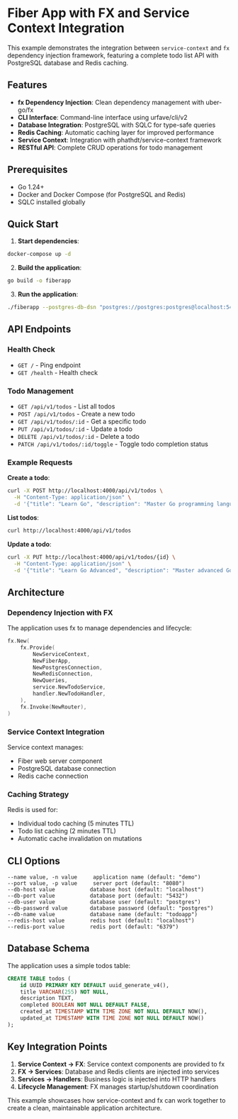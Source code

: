 # Fiber App with FX and Service Context Integration

This example demonstrates the integration between `service-context` and `fx` dependency injection framework, featuring a complete todo list API with PostgreSQL database and Redis caching.

## Features

- **fx Dependency Injection**: Clean dependency management with uber-go/fx
- **CLI Interface**: Command-line interface using urfave/cli/v2
- **Database Integration**: PostgreSQL with SQLC for type-safe queries
- **Redis Caching**: Automatic caching layer for improved performance
- **Service Context**: Integration with phathdt/service-context framework
- **RESTful API**: Complete CRUD operations for todo management

## Prerequisites

- Go 1.24+
- Docker and Docker Compose (for PostgreSQL and Redis)
- SQLC installed globally

## Quick Start

1. **Start dependencies**:
```bash
docker-compose up -d
```

2. **Build the application**:
```bash
go build -o fiberapp
```

3. **Run the application**:
```bash
./fiberapp --postgres-db-dsn "postgres://postgres:postgres@localhost:5432/todoapp?sslmode=disable" --redis-uri "redis://localhost:6379"
```

## API Endpoints

### Health Check
- `GET /` - Ping endpoint
- `GET /health` - Health check

### Todo Management
- `GET /api/v1/todos` - List all todos
- `POST /api/v1/todos` - Create a new todo
- `GET /api/v1/todos/:id` - Get a specific todo
- `PUT /api/v1/todos/:id` - Update a todo
- `DELETE /api/v1/todos/:id` - Delete a todo
- `PATCH /api/v1/todos/:id/toggle` - Toggle todo completion status

### Example Requests

**Create a todo**:
```bash
curl -X POST http://localhost:4000/api/v1/todos \
  -H "Content-Type: application/json" \
  -d '{"title": "Learn Go", "description": "Master Go programming language"}'
```

**List todos**:
```bash
curl http://localhost:4000/api/v1/todos
```

**Update a todo**:
```bash
curl -X PUT http://localhost:4000/api/v1/todos/{id} \
  -H "Content-Type: application/json" \
  -d '{"title": "Learn Go Advanced", "description": "Master advanced Go concepts", "completed": true}'
```

## Architecture

### Dependency Injection with FX

The application uses fx to manage dependencies and lifecycle:

```go
fx.New(
    fx.Provide(
        NewServiceContext,
        NewFiberApp,
        NewPostgresConnection,
        NewRedisConnection,
        NewQueries,
        service.NewTodoService,
        handler.NewTodoHandler,
    ),
    fx.Invoke(NewRouter),
)
```

### Service Context Integration

Service context manages:
- Fiber web server component
- PostgreSQL database connection
- Redis cache connection

### Caching Strategy

Redis is used for:
- Individual todo caching (5 minutes TTL)
- Todo list caching (2 minutes TTL)
- Automatic cache invalidation on mutations

## CLI Options

```
--name value, -n value     application name (default: "demo")
--port value, -p value     server port (default: "8080")  
--db-host value           database host (default: "localhost")
--db-port value           database port (default: "5432")
--db-user value           database user (default: "postgres")
--db-password value       database password (default: "postgres")
--db-name value           database name (default: "todoapp")
--redis-host value        redis host (default: "localhost")
--redis-port value        redis port (default: "6379")
```

## Database Schema

The application uses a simple todos table:

```sql
CREATE TABLE todos (
    id UUID PRIMARY KEY DEFAULT uuid_generate_v4(),
    title VARCHAR(255) NOT NULL,
    description TEXT,
    completed BOOLEAN NOT NULL DEFAULT FALSE,
    created_at TIMESTAMP WITH TIME ZONE NOT NULL DEFAULT NOW(),
    updated_at TIMESTAMP WITH TIME ZONE NOT NULL DEFAULT NOW()
);
```

## Key Integration Points

1. **Service Context → FX**: Service context components are provided to fx
2. **FX → Services**: Database and Redis clients are injected into services  
3. **Services → Handlers**: Business logic is injected into HTTP handlers
4. **Lifecycle Management**: FX manages startup/shutdown coordination

This example showcases how service-context and fx can work together to create a clean, maintainable application architecture.